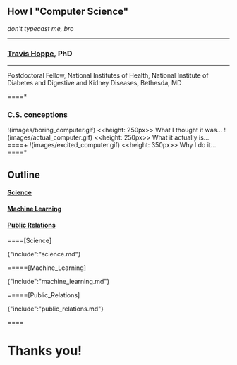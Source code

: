 ## How I "Computer Science"
_don't typecast me, bro_

----------
### [Travis Hoppe](http://thoppe.github.io/), PhD
----------

Postdoctoral Fellow, National Institutes of Health, National Institute of Diabetes and Digestive and Kidney Diseases, Bethesda, MD  

====*
### C.S. conceptions
!(images/boring_computer.gif) <<height: 250px>> What I thought it was...
!(images/actual_computer.gif) <<height: 250px>> What it actually is...
====+
!(images/excited_computer.gif) <<height: 350px>> Why I do it...
====*

## Outline

#### [Science](#Science)

#### [Machine Learning](#Machine_Learning)

#### [Public Relations](#Public_Relations)

====[Science]

{"include":"science.md"}

=====[Machine_Learning]

{"include":"machine_learning.md"}

=====[Public_Relations]

{"include":"public_relations.md"}

====

# Thanks you!